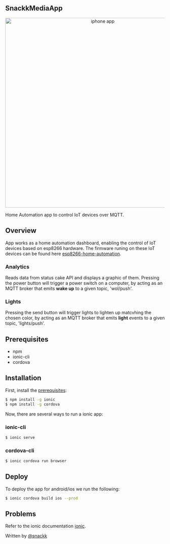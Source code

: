 ## SnackkMediaApp
<p align="center">
  <img src="https://user-images.githubusercontent.com/9936714/73213043-674ffc00-4147-11ea-8396-6e9a67f1aa90.png" alt="iphone app" width=600>
</p>
Home Automation app to control IoT devices over MQTT.

## Overview

App works as a home automation dashboard, enabling the control of IoT devices based on esp8266 hardware. 
The firmware runing on these IoT devices can be found here [esp8266-home-automation](https://github.com/snackk/esp8266-home-automation).

### Analytics
Reads data from status cake API and displays a graphic of them. Pressing the power button will trigger a power switch on a computer, by acting as an MQTT broker that emits **wake up** to a given topic, 'wol/push'.

### Lights
Pressing the send button will trigger lights to lighten up matcvhing the chosen color, by acting as an MQTT broker that emits **light** events to a given topic, 'lights/push'.

## <a name="prerequisites"></a> Prerequisites

* npm
* ionic-cli
* cordova

## Installation

First, install the [prerequisites](#prerequisites):
```sh
$ npm install -g ionic
$ npm install -g cordova
```

Now, there are several ways to run a ionic app:

### ionic-cli
```sh
$ ionic serve
```

### cordova-cli
```sh
$ ionic cordova run browser
```

## Deploy

To deploy the app for android/ios we run the following:

```sh
$ ionic cordova build ios --prod
```

## Problems

Refer to the ionic documentation [ionic](https://ionicframework.com/docs/).

  Written by [@snackk](https://github.com/snackk)
